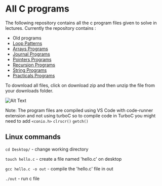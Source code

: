 # All **C** programs

The following repository contains all the c program files given to solve in lectures.
Currently the repository contains :

- Old programs
- [Loop Patterns](patterns/programs.md)
- [Arrays Programs](arrays/programs.md)
- [Journal Programs](https://github.com/TejasBhovad/journal-1)
- [Pointers Programs](./pointers/pointers.md)
- [Recursion Programs](./recursion/recursion.md)
- [String Programs](./string/string.md)
- [Practicals Programs](https://github.com/TejasBhovad/practicals)

To download all files, click on download zip and then unzip the file from your downloads folder.

![Alt Text](https://i.postimg.cc/1tGsSRQx/Screenshot-2022-09-15-at-8-44-45-PM.png)

Note: The program files are compiled using VS Code with code-runner extension and not using turboC so to compile code in TurboC you might need to add `<conio.h>` `clrscr()` `getch()`

## Linux commands

`cd Desktop/` - change working directory

`touch hello.c` - create a file named 'hello.c' on desktop

`gcc hello.c -o out` - compile the 'hello.c' file in out

`./out` - run c file
